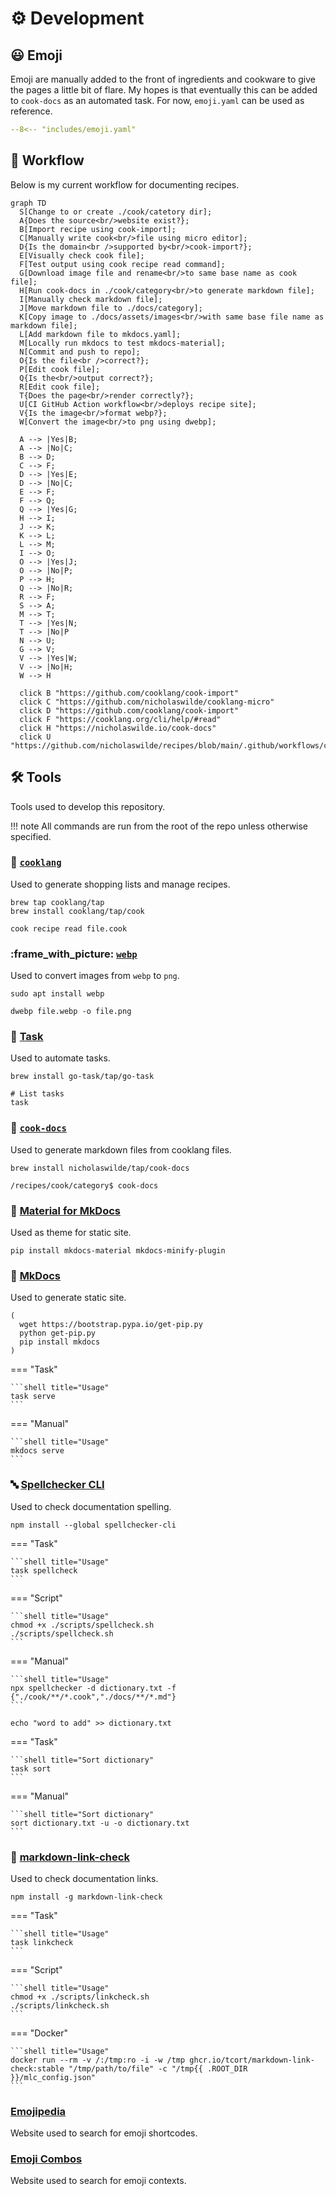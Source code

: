 # :gear: Development

## :smiley: Emoji

Emoji are manually added to the front of ingredients and cookware to give the pages a little bit of flare. My hopes is
that eventually this can be added to `cook-docs` as an automated task. For now, `emoji.yaml` can be used as reference.

```yaml title="emoji.yaml"
--8<-- "includes/emoji.yaml"
```

## :runner: Workflow

Below is my current workflow for documenting recipes.

``` mermaid
graph TD
  S[Change to or create ./cook/catetory dir];
  A{Does the source<br/>website exist?};
  B[Import recipe using cook-import];
  C[Manually write cook<br/>file using micro editor];
  D{Is the domain<br />supported by<br/>cook-import?};
  E[Visually check cook file];
  F[Test output using cook recipe read command];
  G[Download image file and rename<br/>to same base name as cook file];
  H[Run cook-docs in ./cook/category<br/>to generate markdown file];
  I[Manually check markdown file];
  J[Move markdown file to ./docs/category];
  K[Copy image to ./docs/assets/images<br/>with same base file name as markdown file];
  L[Add markdown file to mkdocs.yaml];
  M[Locally run mkdocs to test mkdocs-material];
  N[Commit and push to repo];
  O{Is the file<br />correct?};
  P[Edit cook file];
  Q{Is the<br/>output correct?};
  R[Edit cook file];
  T{Does the page<br/>render correctly?};
  U[CI GitHub Action workflow<br/>deploys recipe site];
  V{Is the image<br/>format webp?};
  W[Convert the image<br/>to png using dwebp];

  A --> |Yes|B;
  A --> |No|C;
  B --> D;
  C --> F;
  D --> |Yes|E;
  D --> |No|C;
  E --> F;
  F --> Q;
  Q --> |Yes|G;
  H --> I;
  J --> K;
  K --> L;
  L --> M;
  I --> O;
  O --> |Yes|J;
  O --> |No|P;
  P --> H;
  Q --> |No|R;
  R --> F;
  S --> A;
  M --> T;
  T --> |Yes|N;
  T --> |No|P
  N --> U;
  G --> V;
  V --> |Yes|W;
  V --> |No|H;
  W --> H

  click B "https://github.com/cooklang/cook-import"
  click C "https://github.com/nicholaswilde/cooklang-micro"
  click D "https://github.com/cooklang/cook-import"
  click F "https://cooklang.org/cli/help/#read"
  click H "https://nicholaswilde.io/cook-docs"
  click U "https://github.com/nicholaswilde/recipes/blob/main/.github/workflows/ci.yaml"
```

## :hammer_and_wrench: Tools

Tools used to develop this repository.

!!! note
    All commands are run from the root of the repo unless otherwise specified.

### :rice: [`cooklang`][2]

Used to generate shopping lists and manage recipes.

```shell title="Installation"
brew tap cooklang/tap
brew install cooklang/tap/cook
```

```shell title="Usage"
cook recipe read file.cook
```

### :frame_with_picture: [`webp`][1]

Used to convert images from `webp` to `png`.

```shell title="Installation"
sudo apt install webp
```

```shell title="Usage"
dwebp file.webp -o file.png
```

### :robot: [Task][8]

Used to automate tasks.

```shell title="Installation"
brew install go-task/tap/go-task
```

```shell title="Usage"
# List tasks
task
```

### :page_with_curl: [`cook-docs`][3]

Used to generate markdown files from cooklang files.

```shell title="Installation"
brew install nicholaswilde/tap/cook-docs
```

```shell title="Usage"
/recipes/cook/category$ cook-docs
```

### :book: [Material for MkDocs][6]

Used as theme for static site.

```shell title="Installation"
pip install mkdocs-material mkdocs-minify-plugin
```

### :book: [MkDocs][7]

Used to generate static site.

```shell title="Installation"
(
  wget https://bootstrap.pypa.io/get-pip.py
  python get-pip.py
  pip install mkdocs
)
```

=== "Task"

    ```shell title="Usage"
    task serve
    ```

=== "Manual"

    ```shell title="Usage"
    mkdocs serve
    ```

### :abc: [Spellchecker CLI][9]

Used to check documentation spelling.

```shell title="Installation"
npm install --global spellchecker-cli
```

=== "Task"

    ```shell title="Usage"
    task spellcheck
    ```

=== "Script"

    ```shell title="Usage"
    chmod +x ./scripts/spellcheck.sh
    ./scripts/spellcheck.sh
    ```

=== "Manual"

    ```shell title="Usage"
    npx spellchecker -d dictionary.txt -f {"./cook/**/*.cook","./docs/**/*.md"}
    ```

```shell title="Add to dictionary"
echo "word to add" >> dictionary.txt
```

=== "Task"

    ```shell title="Sort dictionary"
    task sort
    ```
=== "Manual"

    ```shell title="Sort dictionary"
    sort dictionary.txt -u -o dictionary.txt
    ```

### :link: [markdown-link-check][10]

Used to check documentation links.

```shell title="Installation"
npm install -g markdown-link-check
```

=== "Task"

    ```shell title="Usage"
    task linkcheck
    ```

=== "Script"

    ```shell title="Usage"
    chmod +x ./scripts/linkcheck.sh
    ./scripts/linkcheck.sh
    ```

=== "Docker"

    ```shell title="Usage"
    docker run --rm -v /:/tmp:ro -i -w /tmp ghcr.io/tcort/markdown-link-check:stable "/tmp/path/to/file" -c "/tmp{{ .ROOT_DIR }}/mlc_config.json"
    ```

### [Emojipedia][4]

Website used to search for emoji shortcodes.

### [Emoji Combos][5]

Website used to search for emoji contexts.

[1]: <https://developers.google.com/speed/webp/docs/precompiled>
[2]: <https://cooklang.org/>
[3]: <https://nicholaswilde.io/cook-docs/>
[4]: <https://emojipedia.org/>
[5]: <https://emojicombos.com/>
[6]: <https://squidfunk.github.io/mkdocs-material/>
[7]: <https://www.mkdocs.org/>
[8]: <https://taskfile.dev/>
[9]: <https://github.com/tbroadley/spellchecker-cli>
[10]: <https://github.com/tcort/markdown-link-check>
